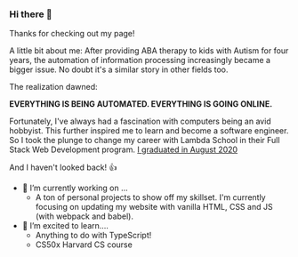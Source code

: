 ### Hi there 👋

Thanks for checking out my page! 

A little bit about me:
After providing ABA therapy to kids with Autism for four years, the automation of information processing increasingly became a bigger issue. No doubt it's a similar story in other fields too.

The realization dawned:

**EVERYTHING IS BEING AUTOMATED. EVERYTHING IS GOING ONLINE.**

Fortunately, I've always had a fascination with computers being an avid hobbyist. This further inspired me to learn and become a software engineer. So I took the plunge to change my career with Lambda School in their Full Stack Web Development program. [I graduated in August 2020]("https://www.youracclaim.com/badges/d911bb88-157a-4d09-80ec-60c7f224fb45/public_url") 

And I haven't looked back! 👍

- 🔭 I’m currently working on ...
    - A ton of personal projects to show off my skillset. I'm currently focusing on updating my website with vanilla HTML, CSS and JS (with webpack and babel). 
- 🌱 I’m excited to learn....
  - Anything to do with TypeScript!
  - CS50x Harvard CS course


<!--
**NWKendall/nwkendall** is a ✨ _special_ ✨ repository because its `README.md` (this file) appears on your GitHub profile.

Here are some ideas to get you started:

- 🔭 I’m currently working on ...
- 🌱 I’m currently learning ...
- 👯 I’m looking to collaborate on ...
- 🤔 I’m looking for help with ...
- 💬 Ask me about ...
- 📫 How to reach me: ...
- 😄 Pronouns: ...
- ⚡ Fun fact: ...
-->
